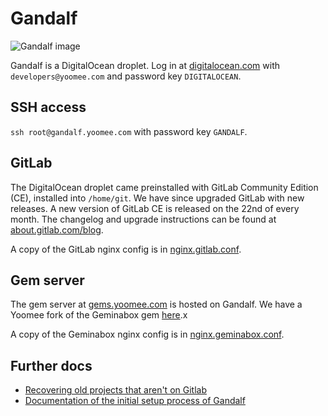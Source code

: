 # Gandalf

![Gandalf image](https://gitlab.yoomee.com/yoomee/docs/raw/master/assets/images/gandalf.png)

Gandalf is a DigitalOcean droplet. Log in at [digitalocean.com](https://www.digitalocean.com/) with `developers@yoomee.com` and password key `DIGITALOCEAN`.

## SSH access

`ssh root@gandalf.yoomee.com` with password key `GANDALF`.

## GitLab

The DigitalOcean droplet came preinstalled with GitLab Community Edition (CE), installed into `/home/git`. We have since upgraded GitLab with new releases. A new version of GitLab CE is released on the 22nd of every month. The changelog and upgrade instructions can be found at [about.gitlab.com/blog](https://about.gitlab.com/blog/).

A copy of the GitLab nginx config is in [nginx.gitlab.conf](nginx.gitlab.conf).

## Gem server

The gem server at [gems.yoomee.com](https://gems.yoomee.com) is hosted on Gandalf. We have a Yoomee fork of the Geminabox gem [here](https://gitlab.yoomee.com/yoomee/geminabox).x

A copy of the Geminabox nginx config is in [nginx.geminabox.conf](nginx.geminabox.conf).


## Further docs
* [Recovering old projects that aren't on Gitlab](recovering_backups.md)
* [Documentation of the initial setup process of Gandalf](initial_setup_and_migration_from_pippin.md)